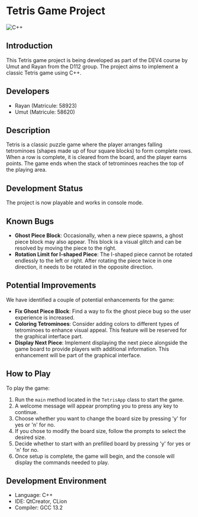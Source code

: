 # Tetris Game Project

![C++](https://img.shields.io/badge/C++-00599C?style=for-the-badge&logo=c%2B%2B&logoColor=white)

## Introduction
This Tetris game project is being developed as part of the DEV4 course by Umut and Rayan from the D112 group. The project aims to implement a classic Tetris game using C++.

## Developers
- Rayan (Matricule: 58923)
- Umut (Matricule: 58620)

## Description
Tetris is a classic puzzle game where the player arranges falling tetrominoes (shapes made up of four square blocks) to form complete rows. When a row is complete, it is cleared from the board, and the player earns points. The game ends when the stack of tetrominoes reaches the top of the playing area.

## Development Status
The project is now playable and works in console mode. 

## Known Bugs
- **Ghost Piece Block**: Occasionally, when a new piece spawns, a ghost piece block may also appear. This block is a visual glitch and can be resolved by moving the piece to the right.
- **Rotation Limit for I-shaped Piece**: The I-shaped piece cannot be rotated endlessly to the left or right. After rotating the piece twice in one direction, it needs to be rotated in the opposite direction.

## Potential Improvements
We have identified a couple of potential enhancements for the game:
- **Fix Ghost Piece Block**: Find a way to fix the ghost piece bug so the user experience is increased.
- **Coloring Tetrominoes**: Consider adding colors to different types of tetrominoes to enhance visual appeal. This feature will be reserved for the graphical interface part.
- **Display Next Piece**: Implement displaying the next piece alongside the game board to provide players with additional information. This enhancement will be part of the graphical interface.

## How to Play
To play the game:
1. Run the `main` method located in the `TetrisApp` class to start the game.
2. A welcome message will appear prompting you to press any key to continue.
3. Choose whether you want to change the board size by pressing 'y' for yes or 'n' for no.
4. If you chose to modify the board size, follow the prompts to select the desired size.
5. Decide whether to start with an prefilled board by pressing 'y' for yes or 'n' for no.
6. Once setup is complete, the game will begin, and the console will display the commands needed to play.

## Development Environment
- Language: C++
- IDE: QtCreator, CLion
- Compiler: GCC 13.2
